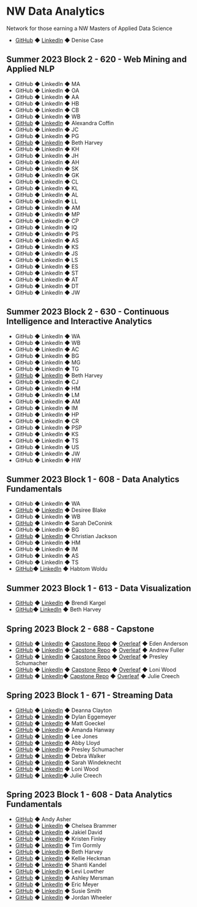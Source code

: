 # NW Data Analytics

Network for those earning a NW Masters of Applied Data Science

- [GitHub](https://github.com/denisecase) ◆ [LinkedIn](https://www.linkedin.com/in/denisecase) ◆ Denise Case

## Summer 2023 Block 2 - 620 - Web Mining and Applied NLP

- GitHub ◆ LinkedIn ◆ MA
- GitHub ◆ LinkedIn ◆ OA
- GitHub ◆ LinkedIn ◆ AA
- GitHub ◆ LinkedIn ◆ HB
- GitHub ◆ LinkedIn ◆ CB
- GitHub ◆ LinkedIn ◆ WB
- [GitHub](https://github.com/accoffin12) ◆ [LinkedIn](https://www.linkedin.com/in/alexandra-coffin-a509006a/) ◆ Alexandra Coffin
- GitHub ◆ LinkedIn ◆ JC
- GitHub ◆ LinkedIn ◆ PG
- [GitHub](https://github.com/bethharvey) ◆ [LinkedIn](https://www.linkedin.com/in/beth-harvey-033991240/) ◆ Beth Harvey
- GitHub ◆ LinkedIn ◆ KH
- GitHub ◆ LinkedIn ◆ JH
- GitHub ◆ LinkedIn ◆ AH
- GitHub ◆ LinkedIn ◆ SK
- GitHub ◆ LinkedIn ◆ GK
- GitHub ◆ LinkedIn ◆ CL
- GitHub ◆ LinkedIn ◆ KL
- GitHub ◆ LinkedIn ◆ AL
- GitHub ◆ LinkedIn ◆ LL
- GitHub ◆ LinkedIn ◆ AM
- GitHub ◆ LinkedIn ◆ MP
- GitHub ◆ LinkedIn ◆ CP
- GitHub ◆ LinkedIn ◆ IQ
- GitHub ◆ LinkedIn ◆ PS
- GitHub ◆ LinkedIn ◆ AS
- GitHub ◆ LinkedIn ◆ KS
- GitHub ◆ LinkedIn ◆ JS
- GitHub ◆ LinkedIn ◆ LS
- GitHub ◆ LinkedIn ◆ ES
- GitHub ◆ LinkedIn ◆ ST
- GitHub ◆ LinkedIn ◆ AT
- GitHub ◆ LinkedIn ◆ DT
- GitHub ◆ LinkedIn ◆ JW

## Summer 2023 Block 2 - 630 - Continuous Intelligence and Interactive Analytics

- GitHub ◆ LinkedIn ◆ WA
- GitHub ◆ LinkedIn ◆ WB
- GitHub ◆ LinkedIn ◆ AC
- GitHub ◆ LinkedIn ◆ BG
- GitHub ◆ LinkedIn ◆ MG
- GitHub ◆ LinkedIn ◆ TG
- [GitHub](https://github.com/bethharvey) ◆ [LinkedIn](https://www.linkedin.com/in/beth-harvey-033991240/) ◆ Beth Harvey
- GitHub ◆ LinkedIn ◆ CJ
- GitHub ◆ LinkedIn ◆ HM
- GitHub ◆ LinkedIn ◆ LM
- GitHub ◆ LinkedIn ◆ AM
- GitHub ◆ LinkedIn ◆ IM
- GitHub ◆ LinkedIn ◆ HP
- GitHub ◆ LinkedIn ◆ CR
- GitHub ◆ LinkedIn ◆ PSP
- GitHub ◆ LinkedIn ◆ KS
- GitHub ◆ LinkedIn ◆ TS
- GitHub ◆ LinkedIn ◆ US
- GitHub ◆ LinkedIn ◆ JW
- GitHub ◆ LinkedIn ◆ HW

## Summer 2023 Block 1 - 608 - Data Analytics Fundamentals

 - GitHub ◆ LinkedIn ◆ WA
 - [GitHub](https://github.com/dblake3377) ◆ [LinkedIn](https://www.linkedin.com/in/desiree-blake-7b4142200/) ◆ Desiree Blake 
 - GitHub ◆ LinkedIn ◆ WB
 - [GitHub](https://github.com/Sarah566092) ◆ LinkedIn ◆ Sarah DeConink
 - GitHub ◆ LinkedIn ◆ BG
 - [GitHub](https://github.com/ChristianJBNB) ◆ [LinkedIn](https://www.linkedin.com/in/christian-jackson-391281193/) ◆ Christian Jackson
 - GitHub ◆ LinkedIn ◆ HM
 - GitHub ◆ LinkedIn ◆ IM
 - GitHub ◆ LinkedIn ◆ AS
 - GitHub ◆ LinkedIn ◆ TS
 - [GitHub](https://github.com/Habtom1999)◆ [LinkedIn](https://www.linkedin.com/in/habtom-woldu-b62b0a66/)  ◆ Habtom Woldu 

## Summer 2023 Block 1 - 613 - Data Visualization

 - [GitHub](https://github.com/bkargel) ◆ [LinkedIn](https://www.linkedin.com/in/brendolyn-brendi-k-07347457) ◆ Brendi Kargel
 - [GitHub](https://github.com/bethharvey)◆ [LinkedIn](https://www.linkedin.com/in/beth-harvey-033991240/) ◆ Beth Harvey

## Spring 2023 Block 2 - 688 - Capstone

- [GitHub](https://github.com/eden0214) ◆ [LinkedIn](https://www.linkedin.com/in/andersonedenm) ◆ [Capstone Repo](https://github.com/eden0214/44688_CapstoneProject) ◆ [Overleaf](https://www.overleaf.com/read/pvbhscbngxfm) ◆ Eden Anderson
- [GitHub](https://github.com/afuller257) ◆ [LinkedIn](https://www.linkedin.com/in/andrew-fuller-456b93aa/) ◆ [Capstone Repo](https://github.com/afuller257/CapstoneProject) ◆ [Overleaf](https://www.overleaf.com/read/stgnsngtzhwb) ◆ Andrew Fuller
- [GitHub](https://github.com/presleyschumacher) ◆ [LinkedIn](https://www.linkedin.com/in/presleyschumacher/) ◆ [Capstone Repo](https://github.com/presleyschumacher/Predicting-Employee-Retention-with-HR-Analytics) ◆ [Overleaf](https://www.overleaf.com/read/mfhmvbkvpcjf) ◆ Presley Schumacher
- [GitHub](https://github.com/lwood7983) ◆ [LinkedIn](https://www.linkedin.com/in/loniwood1/) ◆ [Capstone Repo](https://github.com/lwood7983/L.Wood_Final_Capstone_Project.git) ◆ [Overleaf](https://www.overleaf.com/read/qwjkgksxjndz) ◆ Loni Wood
 - [GitHub](https://github.com/jcreech72) ◆ [LinkedIn](linkedin.com/in/julie-creech/)◆ [Capstone Repo](https://github.com/jcreech72/CreechCapstone) ◆ [Overleaf](https://www.overleaf.com/read/mzdkvqkytrmg) ◆ Julie Creech

## Spring 2023 Block 1 - 671 - Streaming Data

 - [GitHub](https://github.com/declayton) ◆ [LinkedIn]() ◆ Deanna Clayton
 - [GitHub](https://github.com/dylanegg) ◆ [LinkedIn](https://www.linkedin.com/in/dylaneggemeyer/) ◆ Dylan Eggemeyer
 - [GitHub](https://github.com/GeckoG) ◆ [LinkedIn](https://www.linkedin.com/in/matt-goeckel-a9440622b/) ◆ Matt Goeckel
 - [GitHub](https://github.com/mandi1120) ◆ [LinkedIn](https://www.linkedin.com/in/amandahanway/) ◆ Amanda Hanway
 - [GitHub](https://github.com/IamLimaEchoEcho) ◆ [LinkedIn](https://www.linkedin.com/in/lee-j-5956b928/) ◆ Lee Jones
 - [GitHub](https://github.com/abbylloyd03) ◆ [LinkedIn](https://www.linkedin.com/in/abby-lloyd-4a0b11183/) ◆ Abby Lloyd
 - [GitHub](https://github.com/presleyschumacher) ◆ [LinkedIn](https://www.linkedin.com/feed/) ◆ Presley Schumacher
 - [GitHub](https://github.com/ddwalk77) ◆ [LinkedIn](https://www.linkedin.com/in/ddw77/) ◆ Debra Walker
 - [GitHub](https://github.com/sarahwind) ◆ [LinkedIn](https://www.linkedin.com/in/sarah-windeknecht-55418a144/) ◆ Sarah Windeknecht
 - [GitHub](https://github.com/lwood7983) ◆ [LinkedIn](https://www.linkedin.com/in/loniwood1/) ◆ Loni Wood
 - [GitHub](https://github.com/jcreech72) ◆ [LinkedIn](linkedin.com/in/julie-creech/)◆ Julie Creech

## Spring 2023 Block 1 - 608 - Data Analytics Fundamentals

 - [GitHub](https://github.com/andyakiva) ◆ Andy Asher
 - [GitHub](https://github.com/chelsbrammer) ◆ [LinkedIn](https://www.linkedin.com/in/chelsea-brammer-384b1bba/) ◆ Chelsea Brammer
 - [GitHub](https://github.com/ss2jak) ◆ [LinkedIn](https://www.linkedin.com/in/jakiel10) ◆ Jakiel David
 - [GitHub](https://github.com/AnaylsisKris) ◆ [LinkedIn](https://www.linkedin.com/in/kristen-finley-7a5584a0/) ◆ Kristen Finley
 - [GitHub](https://github.com/tgormly) ◆ [LinkedIn](https://www.linkedin.com/in/tim-gormly-11a19a268/) ◆ Tim Gormly
 - [GitHub](https://github.com/bethharvey) ◆ [LinkedIn](https://www.linkedin.com/in/beth-harvey-033991240/) ◆ Beth Harvey
 - [GitHub](https://github.com/krh5284) ◆ [LinkedIn](https://www.linkedin.com/in/kellie-heckman-777920139/) ◆ Kellie Heckman
 - [GitHub](https://github.com/Shantik998) ◆ [LinkedIn](https://www.linkedin.com/in/shanti-kandel-8a307513a/) ◆ Shanti Kandel
 - [GitHub](https://github.com/LevLow) ◆ [LinkedIn](https://www.linkedin.com/in/levi-lowther-b35435106/) ◆ Levi Lowther
 - [GitHub](https://github.com/AMersman) ◆ [LinkedIn](https://www.linkedin.com/in/ashley-mersman/) ◆ Ashley Mersman
 - [GitHub](https://github.com/ericmeyer1) ◆ [LinkedIn](https://www.linkedin.com/in/ericmeyer123/) ◆ Eric Meyer
 - [GitHub](https://github.com/msmixj) ◆ [LinkedIn](https://www.linkedin.com/in/susie-smith-45b9783b/) ◆ Susie Smith
 - [GitHub](https://github.com/jordanwheeler7) ◆ [LinkedIn](https://www.linkedin.com/in/jordan-wheeler-8724a9195/) ◆ Jordan Wheeler

